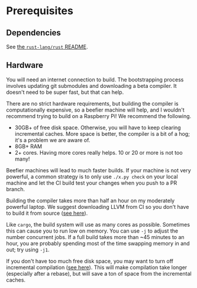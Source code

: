 # Prerequisites

## Dependencies

See [the `rust-lang/rust` README](https://github.com/rust-lang/rust#dependencies).

## Hardware

You will need an internet connection to build. The bootstrapping process
involves updating git submodules and downloading a beta compiler. It doesn't
need to be super fast, but that can help.

There are no strict hardware requirements, but building the compiler is
computationally expensive, so a beefier machine will help, and I wouldn't
recommend trying to build on a Raspberry Pi! We recommend the following.
* 30GB+ of free disk space. Otherwise, you will have to keep
  clearing incremental caches. More space is better, the compiler is a bit of a
  hog; it's a problem we are aware of.
* 8GB+ RAM
* 2+ cores. Having more cores really helps. 10 or 20 or more is not too many!

Beefier machines will lead to much faster builds. If your machine is not very
powerful, a common strategy is to only use `./x.py check` on your local machine
and let the CI build test your changes when you push to a PR branch.

Building the compiler takes more than half an hour on my moderately powerful
laptop. We suggest downloading LLVM from CI so you don't have to build it from source
([see here][config]).

Like `cargo`, the build system will use as many cores as possible. Sometimes
this can cause you to run low on memory. You can use `-j` to adjust the number
concurrent jobs. If a full build takes more than ~45 minutes to an hour, you
are probably spending most of the time swapping memory in and out; try using
`-j1`.

If you don't have too much free disk space, you may want to turn off
incremental compilation ([see here][config]). This will make compilation take
longer (especially after a rebase), but will save a ton of space from the
incremental caches.

[config]: ./how-to-build-and-run.md#create-a-configtoml
